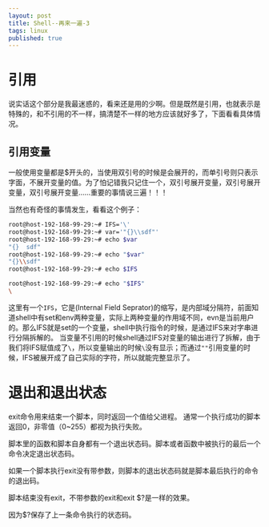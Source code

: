 ```yaml
---
layout: post
title: Shell--再来一遍-3
tags: linux
published: true
---
```


# 引用

说实话这个部分是我最迷惑的，看来还是用的少啊。但是既然是引用，也就表示是特殊的，和不引用的不一样，搞清楚不一样的地方应该就好多了，下面看看具体情况。

## 引用变量

一般使用变量都是$开头的，当使用双引号的时候是会展开的，而单引号则只表示字面，不展开变量的值。为了怕记错我只记住一个，双引号展开变量，双引号展开变量，双引号展开变量……重要的事情说三遍！！！

当然也有奇怪的事情发生，看看这个例子：

```bash
root@host-192-168-99-29:~# IFS='\'
root@host-192-168-99-29:~# var='"{}\\sdf"'
root@host-192-168-99-29:~# echo $var
"{}  sdf"
root@host-192-168-99-29:~# echo "$var"
"{}\\sdf"
root@host-192-168-99-29:~# echo $IFS

root@host-192-168-99-29:~# echo "$IFS"
\
```

这里有一个`IFS`，它是(Internal Field Seprator)的缩写，是内部域分隔符，前面知道shell中有set和env两种变量，实际上两种变量的作用域不同，evn是当前用户的。那么IFS就是set的一个变量，shell中执行指令的时候，是通过IFS来对字串进行分隔拆解的。
当变量不引用的时候shell通过IFS对变量的输出进行了拆解，由于我们将IFS赋值成了`\`，所以变量输出的时候`\`没有显示；而通过`""`引用变量的时候，IFS被展开成了自己实际的字符，所以就能完整显示了。

# 退出和退出状态

exit命令用来结束一个脚本，同时返回一个值给父进程。
通常一个执行成功的脚本返回0，非零值（0~255）都视为执行失败。

脚本里的函数和脚本自身都有一个退出状态码。脚本或者函数中被执行的最后一个命令决定退出状态码。

如果一个脚本执行exit没有带参数，则脚本的退出状态码就是脚本最后执行的命令的退出码。

脚本结束没有exit，不带参数的exit和exit $?是一样的效果。

因为$?保存了上一条命令执行的状态码。
